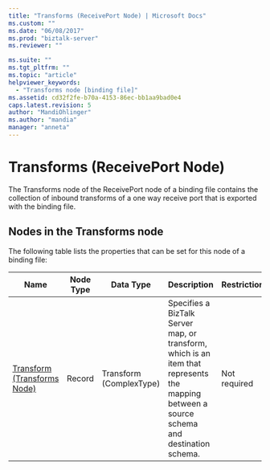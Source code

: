 ```yaml
---
title: "Transforms (ReceivePort Node) | Microsoft Docs"
ms.custom: ""
ms.date: "06/08/2017"
ms.prod: "biztalk-server"
ms.reviewer: ""

ms.suite: ""
ms.tgt_pltfrm: ""
ms.topic: "article"
helpviewer_keywords: 
  - "Transforms node [binding file]"
ms.assetid: cd32f2fe-b70a-4153-86ec-bb1aa9bad0e4
caps.latest.revision: 5
author: "MandiOhlinger"
ms.author: "mandia"
manager: "anneta"
---
```

# Transforms (ReceivePort Node)
The Transforms node of the ReceivePort node of a binding file contains the collection of inbound transforms of a one way receive port that is exported with the binding file.  

## Nodes in the Transforms node  
 The following table lists the properties that can be set for this node of a binding file:  


|                        <strong>Name</strong>                        | <strong>Node Type</strong> | <strong>Data Type</strong> |                                                        <strong>Description</strong>                                                        | <strong>Restrictions</strong> | <strong>Comments</strong> |
|---------------------------------------------------------------------|----------------------------|----------------------------|--------------------------------------------------------------------------------------------------------------------------------------------|-------------------------------|---------------------------|
| [Transform (Transforms Node)](../core/transform-transforms-node.md) |           Record           |  Transform (ComplexType)   | Specifies a BizTalk Server map, or transform, which is an item that represents the mapping between a source schema and destination schema. |         Not required          |    Default value: none    |

